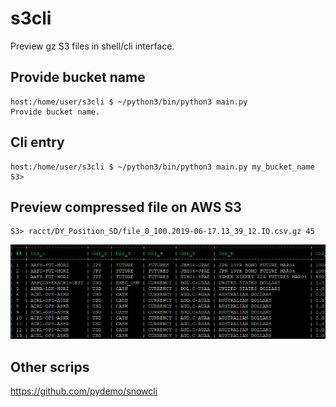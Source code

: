 # s3cli
Preview gz S3 files in shell/cli interface.


## Provide bucket name

```
host:/home/user/s3cli $ ~/python3/bin/python3 main.py
Provide bucket name.
```

## Cli entry


```
host:/home/user/s3cli $ ~/python3/bin/python3 main.py my_bucket_name
S3>
```

## Preview compressed file on AWS S3

```
S3> racct/DY_Position_SD/file_0_100.2019-06-17.13_39_12.IQ.csv.gz 45
```

![Screenshot](https://raw.githubusercontent.com/pydemo/s3cli/master/s2cli.PNG)


## Other scrips

https://github.com/pydemo/snowcli

